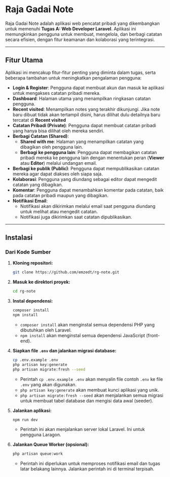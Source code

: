 # Raja Gadai Note

Raja Gadai Note adalah aplikasi web pencatat pribadi yang dikembangkan untuk memenuhi **Tugas A: Web Developer Laravel**. Aplikasi ini memungkinkan pengguna untuk membuat, mengelola, dan berbagi catatan secara efisien, dengan fitur keamanan dan kolaborasi yang terintegrasi.

-----

## Fitur Utama

Aplikasi ini mencakup fitur-fitur penting yang diminta dalam tugas, serta beberapa tambahan untuk meningkatkan pengalaman pengguna:

  * **Login & Register**: Pengguna dapat membuat akun dan masuk ke aplikasi untuk mengakses catatan pribadi mereka.
  * **Dashboard**: Halaman utama yang menampilkan ringkasan catatan pengguna.
  * **Recent visited**: Menampilkan notes yang terakhir dikunjungi. Jika note baru dibuat tidak akan tertampil disini, harus dilihat dulu detailnya baru tercatat di **Recent visited**
  * **Catatan Pribadi (Private)**: Pengguna dapat membuat catatan pribadi yang hanya bisa dilihat oleh mereka sendiri.
  * **Berbagi Catatan (Shared)**:
      * **Shared with me**: Halaman yang menampilkan catatan yang dibagikan oleh pengguna lain.
      * **Berbagi ke pengguna lain**: Pengguna dapat membagikan catatan pribadi mereka ke pengguna lain dengan menentukan peran (**Viewer** atau **Editor**) melalui undangan email.
  * **Berbagi ke publik (Public)**: Pengguna dapat mempublikasikan catatan mereka agar dapat diakses oleh siapa saja.
  * **Kolaborasi**: Pengguna yang diundang sebagai editor dapat mengedit catatan yang dibagikan.
  * **Komentar**: Pengguna dapat menambahkan komentar pada catatan, baik pada catatan pribadi maupun yang dibagikan.
  * **Notifikasi Email**:
      * Notifikasi akan dikirimkan melalui email saat pengguna diundang untuk melihat atau mengedit catatan.
      * Notifikasi juga dikirimkan saat catatan dipublikasikan.

-----


## Instalasi

### Dari Kode Sumber

1.  **Kloning repositori:**

    ```bash
    git clone https://github.com/emzedt/rg-note.git
    ```

2.  **Masuk ke direktori proyek:**

    ```bash
    cd rg-note
    ```

3.  **Instal dependensi:**

    ```bash
    composer install
    npm install
    ```

      * `composer install` akan menginstal semua dependensi PHP yang dibutuhkan oleh Laravel.
      * `npm install` akan menginstal semua dependensi JavaScript (front-end).

4.  **Siapkan file `.env` dan jalankan migrasi database:**

    ```bash
    cp .env.example .env
    php artisan key:generate
    php artisan migrate:fresh --seed
    ```

      * Perintah `cp .env.example .env` akan menyalin file contoh `.env` ke file `.env` yang akan digunakan.
      * `php artisan key:generate` akan membuat kunci aplikasi yang unik.
      * `php artisan migrate:fresh --seed` akan menjalankan semua migrasi untuk membuat tabel database dan mengisi data awal (seeder).

5.  **Jalankan aplikasi:**

    ```bash
    npm run dev
    ```

      * Perintah ini akan menjalankan server lokal Laravel. Ini untuk pengguna Laragon.

6.  **Jalankan Queue Worker (opsional):**

    ```bash
    php artisan queue:work
    ```

      * Perintah ini diperlukan untuk memproses notifikasi email dan tugas latar belakang lainnya. Jalankan perintah ini di terminal terpisah.
